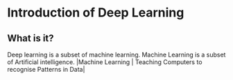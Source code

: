 # Introduction of Deep Learning
## What is it?
Deep learning is a subset of machine learning. Machine Learning is a subset of Artificial intelligence. 
|Machine Learning | Teaching Computers to recognise Patterns in Data|